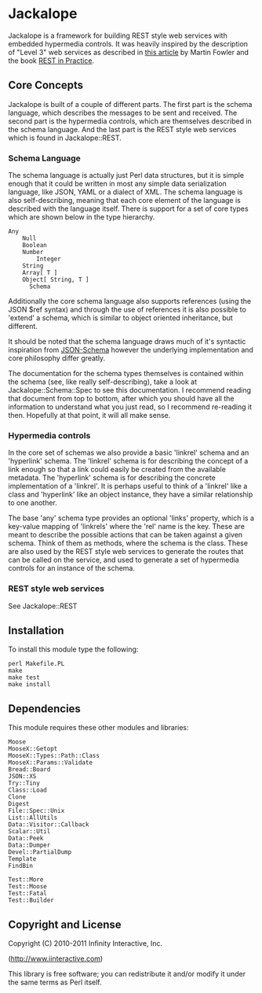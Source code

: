 # Jackalope

Jackalope is a framework for building REST style web services with embedded
hypermedia controls. It was heavily inspired by the description of "Level 3"
web services as described in [this article](http://martinfowler.com/articles/richardsonMaturityModel.html#level3)
by Martin Fowler and the book [REST in Practice](http://restinpractice.com/default.aspx).

## Core Concepts

Jackalope is built of a couple of different parts. The first part is the
schema language, which describes the messages to be sent and received. The
second part is the hypermedia controls, which are themselves described
in the schema language. And the last part is the REST style web services which
is found in Jackalope::REST.

### Schema Language

The schema language is actually just Perl data structures, but it is simple enough
that it could be written in most any simple data serialization language, like JSON,
YAML or a dialect of XML. The schema language is also self-describing, meaning that
each core element of the language is described with the language itself. There is
support for a set of core types which are shown below in the type hierarchy.

    Any
        Null
        Boolean
        Number
            Integer
        String
        Array[ T ]
        Object[ String, T ]
          Schema

Additionally the core schema language also supports references (using the JSON
$ref syntax) and through the use of references it is also possible to 'extend'
a schema, which is similar to object oriented inheritance, but different.

It should be noted that the schema language draws much of it's syntactic inspiration
from [JSON-Schema](http://www.json-schema.org) however the underlying implementation
and core philosophy differ greatly.

The documentation for the schema types themselves is contained within the
schema (see, like really self-describing), take a look at Jackalope::Schema::Spec
to see this documentation. I recommend reading that document from top to bottom,
after which you should have all the information to understand what you just read,
so I recommend re-reading it then. Hopefully at that point, it will all make sense.

### Hypermedia controls

In the core set of schemas we also provide a basic 'linkrel' schema and an 'hyperlink'
schema. The 'linkrel' schema is for describing the concept of a link enough so that
a link could easily be created from the available metadata. The 'hyperlink' schema is
for describing the concrete implementation of a 'linkrel'. It is perhaps useful to
think of a 'linkrel' like a class and 'hyperlink' like an object instance, they have
a similar relationship to one another.

The base 'any' schema type provides an optional 'links' property, which is a key-value
mapping of 'linkrels' where the 'rel' name is the key. These are meant to describe the
possible actions that can be taken against a given schema. Think of them as methods,
where the schema is the class. These are also used by the REST style web services to
generate the routes that can be called on the service, and used to generate a set of
hypermedia controls for an instance of the schema.

### REST style web services

See Jackalope::REST

## Installation

To install this module type the following:

    perl Makefile.PL
    make
    make test
    make install

## Dependencies

This module requires these other modules and libraries:

    Moose
    MooseX::Getopt
    MooseX::Types::Path::Class
    MooseX::Params::Validate
    Bread::Board
    JSON::XS
    Try::Tiny
    Class::Load
    Clone
    Digest
    File::Spec::Unix
    List::AllUtils
    Data::Visitor::Callback
    Scalar::Util
    Data::Peek
    Data::Dumper
    Devel::PartialDump
    Template
    FindBin

    Test::More
    Test::Moose
    Test::Fatal
    Test::Builder

## Copyright and License

Copyright (C) 2010-2011 Infinity Interactive, Inc.

(http://www.iinteractive.com)

This library is free software; you can redistribute it and/or modify
it under the same terms as Perl itself.



